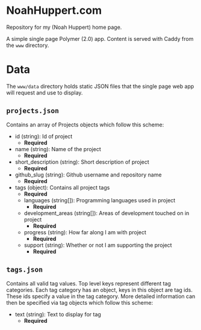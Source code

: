 # NoahHuppert.com
Repository for my (Noah Huppert) home page.

A simple single page Polymer (2.0) app. Content is served with Caddy from the `www` directory.

# Data
The `www/data` directory holds static JSON files that the single page web app will request and use to display.

## `projects.json`
Contains an array of Projects objects which follow this scheme:
- id (string): Id of project
    - **Required**
- name (string): Name of the project
    - **Required**
- short_description (string): Short description of project
    - **Required**
- github_slug (string): Github username and repository name 
    - **Required**
- tags (object): Contains all project tags
    - **Required**
    - languages (string[]): Programming languages used in project
        - **Required**
    - development_areas (string[]): Areas of development touched on in project
        - **Required**
    - progress (string): How far along I am with project
        - **Required**
    - support (string): Whether or not I am supporting the project
        - **Required**
   
## `tags.json`
Contains all valid tag values. Top level keys represent different tag categories. Each tag category has an object, keys 
in this object are tag ids. These ids specify a value in the tag category. More detailed information can then be 
specified via tag objects which follow this scheme:
- text (string): Text to display for tag
    - **Required**
